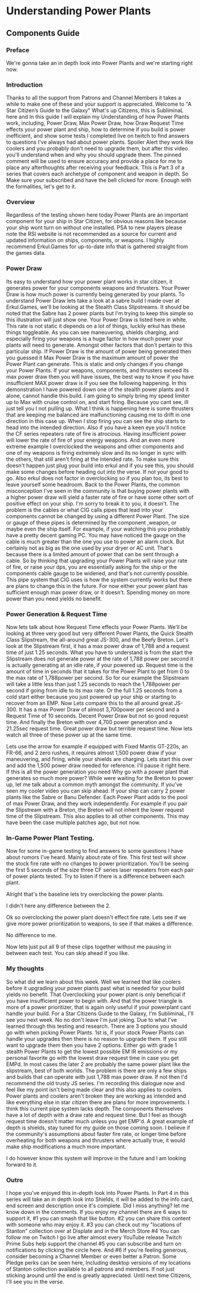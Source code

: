 # Understanding Power Plants
## Components Guide
### Preface
We're gonna take an in depth look into Power Plants and we're starting right now.

### Introduction
Thanks to all the support from Patrons and Channel Members it takes a while to make one of these and your support is appreciated.
Welcome to "A Star Citizen’s Guide to the Galaxy" What's up Citizens, this is SubliminaL here and In this guide I will explain my Understanding of how Power Plants work, including, Power Draw, Max Power Draw, how Draw Request Time effects your power plant and ship, how to determine if you build is power inefficient, and show some tests I completed live on twitch to find answers to questions I've always had about power plants. Spoiler Alert they work like coolers and you probably don't need to upgrade them, but after this video you'll understand when and why you should upgrade them. The pinned comment will be used to ensure accuracy and provide a place for me to place any afterthoughts after receiving your feedback. This is Part 3 of a series that covers each archetype of component and weapon in depth. So Make sure your subscribed and have the bell clicked for more. Enough with the formalities, let's get to it.

### Overview
Regardless of the testing shown here today Power Plants are an important component for your ship in Star Citizen, for obvious reasons like because your ship wont turn on without one installed. PSA to new players please note the RSI website is not recommended as a source for current and updated information on ships, components, or weapons. I highly recommend Erkul.Games for up-to-date info that is gathered straight from the games data.

### Power Draw
Its easy to understand how your power plant works in star citizen, it generates power for your components weapons and thrusters. Your Power Draw is how much power is currently being generated by your plants. To understand Power Draw lets take a look at a sabre build I made over at Erkul.Games, we'll be looking at the Stealth Class Slipstreams. It should be noted that the Sabre has 2 power plants but I'm trying to keep this simple so this illustration will just show one. Your Power Draw is listed here in white. This rate is not static it depends on a lot of things, luckily erkul has these things toggleable. As you can see maneuvering, shields charging, and especially firing your weapons is a huge factor in how much power your plants will need to generate. Amongst other factors that don't pertain to this particular ship.
If Power Draw is the amount of power being generated then you guessed it Max Power Draw is the maximum amount of power the Power Plant can generate. This is static and only changes if you change your Power Plants. If your weapons, components, and thrusters exceed its max power draw then you will have issues, the best way to know if you have insufficient MAX power draw is if you see the following happening. In this demonstration I have powered down one of the stealth power plants and it alone, cannot handle this build. I am going to simply bring my speed limiter up to Max with cruise control on, and start firing. Because you cant see, ill just tell you I not pulling up. What I think is happening here is some thrusters that are keeping me balanced are malfunctioning causing me to drift in one direction in this case up. When I stop firing you can see the ship starts to head into the intended direction. Also if you have a keen eye you'll notice the CF series repeaters rate of fire is atrocious. Having insufficient power will lower the rate of fire of your energy weapons. And an even more extreme example I overclocked the weapons and other components and one of my weapons is firing extremely slow and its no longer in sync with the others, that still aren't firing at the intended rate. To make sure this doesn't happen just plug your build into erkul and if you see this, you should make some changes before heading out into the verse. If not your good to go. Also erkul does not factor in overclocking so if you plan too, its best to leave yourself some headroom. Back to the Power Plants, the common misconception I've seen in the community is that buying power plants with a higher power draw will yield a faster rate of fire or have some other sort of positive effect on your ship. I'm sorry to break it to you, it doesn't. The problem is the cables or what CIG calls pipes that lead into your components cannot be changed by using a different Power Plant. The size or gauge of these pipes is determined by the component ,weapon, or maybe even the ship itself. For example, if your watching this you probably have a pretty decent gaming PC. You may have noticed the gauge on the cable is much greater than the one you use to power an alarm clock. But certainly not as big as the one used by your dryer or AC unit. That's because there is a limited amount of power that can be sent through a cable. So by thinking that upgrading your Power Plants will raise your rate of fire, or raise your dps, you are essentially asking for the ship or the components cable gauge to be widened, and that's not currently possible. This pipe system that CIG uses is how the system currently works but there are plans to change this in the future. For now either your power plant has sufficient enough max power draw, or it doesn't. Spending money on more power than you need yields no benefit.

### Power Generation & Request Time
Now lets talk about how Request Time effects your Power Plants. We'll be looking at three very good but very different Power Plants, the Quick Stealth Class Slipstream, the all-around great JS-300, and the Beefy Breton. Let's look at the Slipstream first, it has a max power draw of 1,788 and a request time of just 1.25 seconds. What you have to understand is from the start the Slipstream does not generate power at the rate of 1,788 power per second it is actually generating at an idle rate, if your powered up. Request time is the amount of time in seconds that it takes for the Power Plant to get from 0 to the max rate of 1,788power per second. So for our example the Slipstream will take a little less than just 1.25 seconds to reach the 1,788power per second if going from idle to its max rate. Or the full 1.25 seconds from a cold start either because you just powered up your ship or starting to recover from an EMP.
Now Lets compare this to the all around great JS-300. It has a max Power Draw of almost 3,700power per second and a Request Time of 10 seconds. Decent Power Draw but not so good request time.
And finally the Breton with over 4,700 power generation and a 21.25sec request time. Great power draw but terrible request time.
Now lets watch all three of these power up at the same time.

Lets use the arrow for example if equipped with Fixed Mantis GT-220s, an FR-66, and 2 zero rushes, it requires almost 1,500 power draw if your maneuvering, and firing, while your shields are charging. Lets start this over and add the 1,500 power draw needed for reference. I'll pause it right here. If this is all the power generation you need Why go with a power plant that generates so much more power?
While were waiting for the Breton to power up, let me talk about a common myth amongst the community. If you've seen my cooler video you can skip ahead. If your ship can carry 2 power plants like the Sabre or Banu Defender. Each Power Plant adds to the pool of max Power Draw, and they work independently. For example if you pair the Slipstream with a Breton, the Breton will not inherit the lower request time of the Slipstream. This also applies to all other components. This may have been the case multiple patches ago, but not now.

### In-Game Power Plant Testing.
Now for some in-game testing to find answers to some questions I have about rumors I've heard. Mainly about rate of fire. This first test will show the stock fire rate with no changes to power prioritization. You'll be seeing the first 5 seconds of the size three CF series laser repeaters from each pair of power plants tested. Try to listen if there is a difference between each plant.

Alright that's the baseline lets try overclocking the power plants.

I didn't here any difference between the 2.

Ok so overclocking the power plant doesn't effect fire rate. Lets see if we give more power prioritization to weapons, to see if that makes a difference.

No difference to me.

Now lets just put all 9 of these clips together without me pausing in between each test. You can skip ahead if you like.



### My thoughts
So what did we learn about this week. Well we learned that like coolers before it upgrading your power plants past what is needed for your build yields no benefit. That Overclocking your power plant is only beneficial if you have insufficient power to begin with. And that the power triangle is more of a power prioritizer, that is again only useful if your powerplant cant handle your build. For a Star Citizens Guide to the Galaxy, I'm SubliminaL, I'll see you next week. No no don't leave I'm just joking. Due to what I've learned through this testing and research. There are 3 options you should go with when picking Power Plants. 1st is, if your stock Power Plants can handle your upgrades then there is no reason to upgrade them. If you still want to upgrade them then you have 2 options. Either go with grade 1 stealth Power Plants to get the lowest possible EM IR emissions or my personal favorite go with the lowest draw request time in case you get EMPd. In most cases the later 2 are probably the same power plant like the slipstream, best of both worlds. The problem is there are only a few ships and builds that can operate with just 1,788 max power draw. If not then I'd recommend the old trusty JS series.
I'm recording this dialogue now and feel like my point isn't being made clear and this also applies to coolers. Power plants and coolers aren't broken they are working as intended and like everything else in star citizen there are plans for more improvements. I think this current pipe system lacks depth. The components themselves have a lot of depth with a draw rate and request time. But I feel as though request time doesn't matter much unless you get EMP'd. A great example of depth is shields, stay tuned for my guide on those coming soon. I believe if the community's assumptions about faster fire rate, or longer time before overheating for both weapons and thrusters where actually true, it would make ship modifications a much more important.

 I do however know this system will improve in the future and I am looking forward to it.





### Outro
I hope you've enjoyed this in-depth look into Power Plants. In Part 4 in this series will take an in depth look into Shields, it will be added to the info card, end screen and description once it's complete. Did I miss anything? let me know down in the comments. If you enjoy my channel there are 6 ways to support it, #1 you can smash that like button. #2 you can share this content with someone who may enjoy it. #3 you can check out my "locations of Stanton" collection over at Displate and in the Merch Store #4 You can follow me on Twitch I go live after almost every YouTube release Twitch Prime Subs help support the channel #5 you can subscribe and turn on notifications by clicking the circle here. And #6 if you're feeling generous, consider becoming a Channel Member or even better a Patron. Some Pledge perks can be seen here, Including desktop versions of my locations of Stanton collection available to all patrons and members. If not just sticking around until the end is greatly appreciated. Until next time Citizens, I'll see you in the verse.

